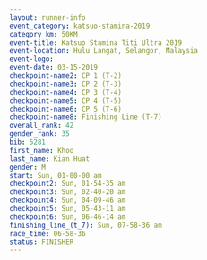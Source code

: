 ```yaml
---
layout: runner-info 
event_category: katsuo-stamina-2019 
category_km: 50KM 
event-title: Katsuo Stamina Titi Ultra 2019 
event-location: Hulu Langat, Selangor, Malaysia 
event-logo: 
event-date: 03-15-2019 
checkpoint-name2: CP 1 (T-2) 
checkpoint-name3: CP 2 (T-3) 
checkpoint-name4: CP 3 (T-4) 
checkpoint-name5: CP 4 (T-5) 
checkpoint-name6: CP 5 (T-6) 
checkpoint-name8: Finishing Line (T-7) 
overall_rank: 42
gender_rank: 35
bib: 5281
first_name: Khoo
last_name: Kian Huat
gender: M
start: Sun, 01-00-00 am
checkpoint2: Sun, 01-54-35 am
checkpoint3: Sun, 02-40-20 am
checkpoint4: Sun, 04-09-46 am
checkpoint5: Sun, 05-43-11 am
checkpoint6: Sun, 06-46-14 am
finishing_line_(t_7): Sun, 07-58-36 am
race_time: 06-58-36
status: FINISHER
---
```

